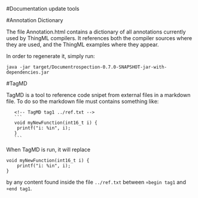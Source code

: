 #Documentation update tools

#Annotation Dictionary

The file Annotation.html contains a dictionary of all annotations currently used by ThingML compilers. It references both the compiler sources where they are used, and the ThingML examples where they appear.

In order to regenerate it, simply run:
```
java -jar target/Documentrospection-0.7.0-SNAPSHOT-jar-with-dependencies.jar
```

#TagMD

TagMD is a tool to reference code snipet from external files in a markdown file. To do so the markdown file must contains something like:
``````
   <!-- TagMD tag1 ../ref.txt -->
   ```
   void myNewFunction(int16_t i) {
   	printf("i: %in", i);
   }
   ```
``````
When TagMD is run, it will replace
```
void myNewFunction(int16_t i) {
	printf("i: %in", i);
}
```

by any content found inside the file `../ref.txt` between `¤begin tag1` and `¤end tag1`.
